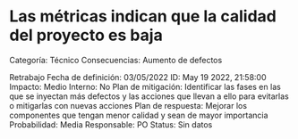 # Las métricas indican que la calidad del proyecto es baja

Categoría: Técnico
Consecuencias:  Aumento de defectos

Retrabajo
Fecha de definición: 03/05/2022
ID: May 19 2022, 21:58:00
Impacto: Medio
Interno: No
Plan de mitigación: Identificar las fases en las que se inyectan más defectos y las acciones que llevan a ello para evitarlas o mitigarlas con nuevas acciones
Plan de respuesta: Mejorar los componentes que tengan menor calidad y sean de mayor importancia 
Probabilidad: Media
Responsable: PO
Status: Sin datos